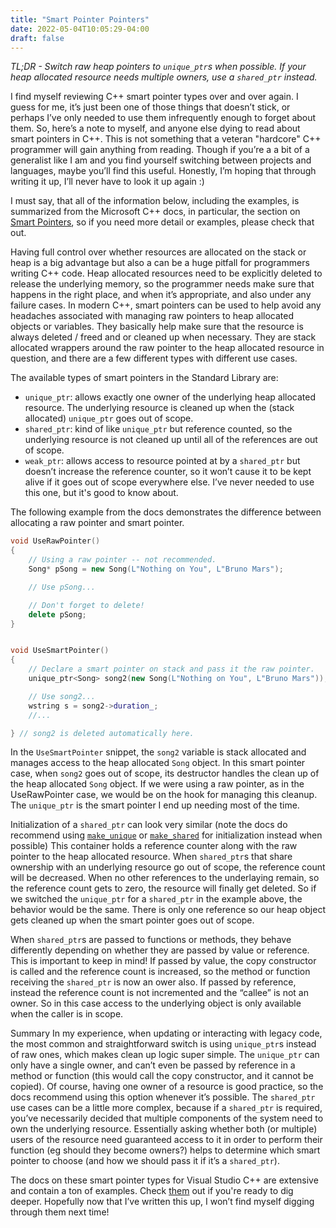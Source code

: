 ```yaml
---
title: "Smart Pointer Pointers"
date: 2022-05-04T10:05:29-04:00
draft: false
---
```

*TL;DR - Switch raw heap pointers to `unique_ptr`s when possible. If your heap
allocated resource needs multiple owners, use a `shared_ptr` instead.*

I find myself reviewing C++ smart pointer types over and over again. I guess for
me, it’s just been one of those things that doesn’t stick, or perhaps I’ve only
needed to use them infrequently enough to forget about them. So, here’s a note
to myself, and anyone else dying to read about smart pointers in C++. This is
not something that a veteran "hardcore" C++ programmer will gain anything from
reading. Though if you’re a a bit of a generalist like I am and you find
yourself switching between projects and languages, maybe you’ll find this
useful. Honestly, I’m hoping that through writing it up, I’ll never have to look
it up again :)

I must say, that all of the information below, including the examples, is
summarized from the Microsoft C++ docs, in particular, the section on [Smart
Pointers](https://docs.microsoft.com/en-us/cpp/cpp/smart-pointers-modern-cpp?view=msvc-170),
so if you need more detail or examples, please check that out.

Having full control over whether resources are allocated on the stack or heap is
a big advantage but also a can be a huge pitfall for programmers writing C++
code. Heap allocated resources need to be explicitly deleted to release the
underlying memory, so the programmer needs make sure that happens in the right
place, and when it’s appropriate, and also under any failure cases. In modern
C++, smart pointers can be used to help avoid any headaches associated with
managing raw pointers to heap allocated objects or variables. They basically
help make sure that the resource is always deleted / freed and or cleaned up
when necessary. They are stack allocated wrappers around the raw pointer to the
heap allocated resource in question, and there are a few different types with
different use cases. 

The available types of smart pointers in the Standard Library are:
  - `unique_ptr`: allows exactly one owner of the underlying heap allocated resource. The
underlying resource is cleaned up when the (stack allocated) `unique_ptr` goes out
of scope.
  - `shared_ptr`: kind of like `unique_ptr` but reference counted, so
the underlying resource is not cleaned up until all of the references are out of
scope.
  - `weak_ptr`: allows access to resource pointed at by a `shared_ptr` but
doesn’t increase the reference counter, so it won’t cause it to be kept alive if
it goes out of scope everywhere else. I’ve never needed to use this one, but
it's good to know about.

The following example from the docs demonstrates the difference
between allocating a raw pointer and smart pointer.

```cpp
void UseRawPointer()
{
    // Using a raw pointer -- not recommended.
    Song* pSong = new Song(L"Nothing on You", L"Bruno Mars"); 

    // Use pSong...

    // Don't forget to delete!
    delete pSong;   
}


void UseSmartPointer()
{
    // Declare a smart pointer on stack and pass it the raw pointer.
    unique_ptr<Song> song2(new Song(L"Nothing on You", L"Bruno Mars"));

    // Use song2...
    wstring s = song2->duration_;
    //...

} // song2 is deleted automatically here.

```

In the `UseSmartPointer` snippet, the `song2` variable is stack allocated and
manages access to the heap allocated `Song` object. In this smart pointer case,
when `song2` goes out of scope, its destructor handles the clean up of the heap
allocated `Song` object. If we were using a raw pointer, as in the UseRawPointer
case, we would be on the hook for managing this cleanup. The `unique_ptr`  is
the smart pointer I end up needing most of the time.

Initialization of a `shared_ptr` can look very similar (note the docs do
recommend using
[`make_unique`](https://docs.microsoft.com/en-us/cpp/standard-library/unique-ptr-class?view=msvc-170)
or
[`make_shared`](https://docs.microsoft.com/en-us/cpp/standard-library/memory-functions?view=msvc-170#make_shared)
for initialization instead when possible) This container holds a reference
counter along with the raw pointer to the heap allocated resource. When
`shared_ptr`s that share ownership with an underlying resource go out of scope,
the reference count will be decreased. When no other references to the
underlaying remain, so the reference count gets to zero, the resource will
finally get deleted. So if we switched the `unique_ptr` for a `shared_ptr` in
the example above, the behavior would be the same. There is only one reference
so our heap object gets cleaned up when the smart pointer goes out of scope.

When `shared_ptr`s are passed to functions or methods, they behave differently
depending on whether they are passed by value or reference. This is important to
keep in mind! If passed by value, the copy constructor is called and the
reference count is increased, so the method or function receiving the
`shared_ptr` is now an ower also. If passed by reference, instead the reference
count is not incremented and the “callee” is not an owner. So in this case
access to the underlying object is only available when the caller is in scope. 

Summary In my experience, when updating or interacting with legacy code, the
most common and straightforward switch is using `unique_ptr`s instead of raw
ones, which makes clean up logic super simple. The `unique_ptr` can only have a
single owner, and can’t even be passed by reference in a method or function
(this would call the copy constructor, and it cannot be copied). Of course,
having one owner of a resource is good practice, so the docs recommend using
this option whenever it’s possible.  The `shared_ptr` use cases can be a little
more complex, because if a `shared_ptr` is required, you’ve necessarily decided
that multiple components of the system need to own the underlying resource.
Essentially asking whether both (or multiple) users of the resource need
guaranteed access to it in order to perform their function (eg should they
become owners?) helps to determine which smart pointer to choose (and how we
should pass it if it’s a `shared_ptr`).

The docs on these smart pointer types for Visual Studio C++ are extensive and
contain a ton of examples. Check
[them](https://docs.microsoft.com/en-us/cpp/cpp/smart-pointers-modern-cpp?view=msvc-170)
out if you're ready to dig deeper. Hopefully now that I’ve written this up, I
won’t find myself digging through them next time!
